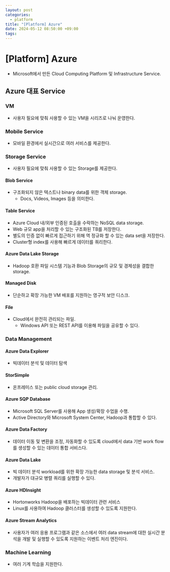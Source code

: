 ```yaml
---
layout: post
categories:
  - platform
title: "[Platform] Azure"
date: 2024-05-12 08:50:00 +09:00
tags:
---
```

# [Platform] Azure

- Microsoft에서 만든 Cloud Computing Platform 및 Infrastructure Service.

## Azure 대표 Service

### VM

- 사용자 필요에 맞춰 사용할 수 있는 VM을 시리즈로 나눠 운영한다. 

### Mobile Service

- 모바일 환경에서 실시간으로 여러 서비스를 제공한다.

### Storage Service

- 사용자 필요에 맞춰 사용할 수 있는 Storage를 제공한다.

#### Blob Service

- 구조화되지 않은 텍스트나 binary data를 위한 객체 storage.
	- Docs, Videos, Images 등을 의미한다.

#### Table Service

- Azure Cloud 내/외부 인증된 호출을 수락하는 NoSQL data storage.
- Web 규모 app을 처리할 수 있는 구조화된 TB를 저장한다.
- 별도의 인증 없이 빠르게 접근하기 위해 역 정규화 할 수 있는 data set을 저장한다.
- Cluster형 index를 사용해 빠르게 데이터를 쿼리한다.

#### Azure Data Lake Storage

- Hadoop 호환 파일 시스템 기능과 Blob Storage의 규모 및 경제성을 결합한 storage.

#### Managed Disk

- 단순하고 확장 가능한 VM 배포를 지원하는 영구적 보안 디스크.

#### File

- Cloud에서 완전히 관리되는 파일.
	- Windows API 또는 REST API를 이용해 파일을 공유할 수 있다.

### Data Management

#### Azure Data Explorer

- 빅데이터 분석 및 데이터 탐색

#### StorSimple

- 온프레미스 또는 public cloud storage 관리.

#### Azure SQP Database

- Microsoft SQL Server를 사용해 App 생성/확장 수업을 수행.
- Active Directory와 Microsoft System Center, Hadoop과 통합할 수 있다.

#### Azure Data Factory

- 데이터 이동 및 변환을 조정, 자동화할 수 있도록 cloud에서 data 기반 work flow를 생성할 수 있는 데이터 통합 서비스다.

#### Azure Data Lake

- 빅 데이터 분석 workload를 위한 확장 가능한 data storage 및 분석 서비스.
- 개발자가 대규모 병렬 쿼리를 실행할 수 있다.

#### Azure HDInsight

- Hortonworks Hadoop을 배포하는 빅데이터 관련 서비스
- Linux를 사용하여 Hadoop 클러스터를 생성할 수 있도록 지원한다.

#### Azure Stream Analytics

- 사용자가 여러 응용 프로그램과 같은 소스에서 여러 data stream에 대한 실시간 분석을 개발 및 실행할 수 있도록 지원하는 이벤트 처리 엔진이다.

### Machine Learning

- 여러 기계 학습을 지원한다.
